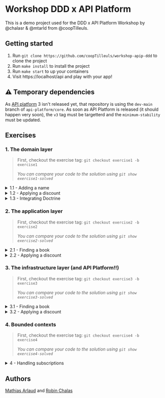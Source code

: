 # Workshop DDD x API Platform

This is a demo project used for the DDD x API Platform Workshop by @chalasr & @mtarld from @coopTilleuls.

## Getting started

1. Run `git clone https://github.com/coopTilleuls/workshop-apip-ddd` to clone the project
1. Run `make install` to install the project
1. Run `make start` to up your containers
1. Visit https://localhost/api and play with your app!

## :warning: Temporary dependencies

As [API platform](https://github.com/api-platform/core) 3 isn't released yet, that repository is using the `dev-main`
branch of `api-platform/core`.
As soon as API Platform is released (it should happen very soon), the `v3` tag must be targetterd and the `minimum-stability` must be updated.

## Exercises

### 1. The domain layer

> First, checkout the exercise tag: `git checkout exercise1 -b exercise1`
>
> *You can compare your code to the solution using `git show exercise1-solved`*

<details>
  <summary>1.1 - Adding a name</summary>

  - Let's create a `App\BookStore\ValueObject\BookName` value object
  - This `BookName` will have to hold a value (string)
  - That value length have to be less that 255
  - Now, create a `rename` method in `Book` to change the `BookName`
  - You'll have to update the `DummyBookFactory` to handle the name
  - Finally, update the `BookTest::testRename` to test your use case

</details>

<details>
  <summary>1.2 - Applying a discount</summary>

  - Let's add a price to books
  - That price should always be greater than 0
  - The `Book` model must have a method that will apply a discount percentage on the price
  - You'll have to update the `DummyBookFactory` to handle the price creation
  - Finally, update the `BookTest::testApplyDiscount` to test your use case

</details>

<details>
  <summary>1.3 - Integrating Doctrine</summary>

  - Let's add the proper `ORM\Entity`, `ORM\Embedded`, `ORM\Embeddable` and `ORM\Column` PHP attributes on value objects and models
  - Have a look at the `DoctrineRepository` class
  - Implement the missing methods in the `DoctrineBookRepository`
  - Finally, have a look at the `DoctrineBookRepositoryTest` and fill the missing test cases

</details>

### 2. The application layer

> First, checkout the exercise tag: `git checkout exercise2 -b exercise2`
>
> *You can compare your code to the solution using `git show exercise2-solved`*

<details>
  <summary>2.1 - Finding a book</summary>

  - Let's create a `App\BookStore\Application\Query\FindBookQuery` query
  - That query will just hold the book id
  - Now let's update the associated handler so that it uses the query and the repository to retrieve a book by its id
  - Finally, update the `FindBookTest` to test functionally what you've just coded (using the query bus)

</details>

<details>
  <summary>2.2 - Applying a discount</summary>

  - Let's create a `DiscountBookCommand` and its handler that will apply a discount on a specific book
  - Then, update the `DiscountBookTest` to test functionally what you've just coded (using the command bus)

</details>

### 3. The infrastructure layer (and API Platform!!)

> First, checkout the exercise tag: `git checkout exercise3 -b exercise3`
>
> *You can compare your code to the solution using `git show exercise3-solved`*

<details>
  <summary>3.1 - Finding a book</summary>

  - Let's update the `BookResource` to specify the `BookItemProvider` in the `Get` operation
  - Fill in the `BookItemProvider` and dispatch the `FindBookQuery` to return (or not) a book based on the id
  - Update the `FindBookTest` acceptance test to really test the API

</details>

<details>
  <summary>3.2 - Applying a discount</summary>

  - Let's update the `BookResource` to specify the proper provider and processor
  - You can now create the proper processor to apply a discount on a book (and return the updated book)
  - Update the `DiscountBookTest` acceptance test to really test the API

</details>

### 4. Bounded contexts

> First, checkout the exercise tag: `git checkout exercise4 -b exercise4`
>
> *You can compare your code to the solution using `git show exercise4-solved`*

<details>
  <summary>4 - Handling subscriptions</summary>

  - Let's update the `Subscription` entity to make it as an API resource (with `Post` and `Delete` operations only)
  - Update API Platform's configuration to handle resources in the `Subscription` bounded context
  - Update the `SubscriptionCrudTest` acceptance test

</details>

## Authors
[Mathias Arlaud](https://github.com/mtarld) and [Robin Chalas](https://github.com/chalasr)

